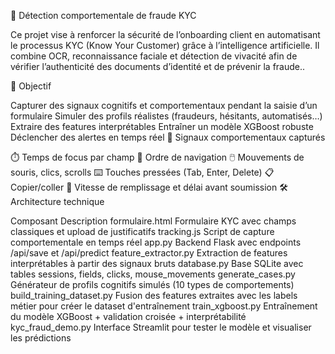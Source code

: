 🧠 Détection comportementale de fraude KYC

Ce projet vise à renforcer la sécurité de l’onboarding client en automatisant le processus KYC (Know Your Customer) grâce à l’intelligence artificielle.
Il combine OCR, reconnaissance faciale et détection de vivacité afin de vérifier l’authenticité des documents d’identité et de prévenir la fraude..

🎯 Objectif

Capturer des signaux cognitifs et comportementaux pendant la saisie d’un formulaire
Simuler des profils réalistes (fraudeurs, hésitants, automatisés…)
Extraire des features interprétables
Entraîner un modèle XGBoost robuste
Déclencher des alertes en temps réel
🧠 Signaux comportementaux capturés

⏱️ Temps de focus par champ
🧭 Ordre de navigation
🖱️ Mouvements de souris, clics, scrolls
⌨️ Touches pressées (Tab, Enter, Delete)
📋 Copier/coller
🧠 Vitesse de remplissage et délai avant soumission
🛠️ Architecture technique

Composant	Description
formulaire.html	Formulaire KYC avec champs classiques et upload de justificatifs
tracking.js	Script de capture comportementale en temps réel
app.py	Backend Flask avec endpoints /api/save et /api/predict
feature_extractor.py	Extraction de features interprétables à partir des signaux bruts
database.py	Base SQLite avec tables sessions, fields, clicks, mouse_movements
generate_cases.py	Générateur de profils cognitifs simulés (10 types de comportements)
build_training_dataset.py	Fusion des features extraites avec les labels métier pour créer le dataset d'entraînement
train_xgboost.py	Entraînement du modèle XGBoost + validation croisée + interprétabilité
kyc_fraud_demo.py	Interface Streamlit pour tester le modèle et visualiser les prédictions
